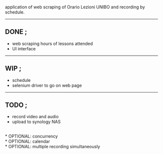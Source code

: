 application of web scraping of Orario Lezioni UNIBO and recording by schedule.

<hr />

## DONE ;

* web scraping hours of lessons attended<br/>
* UI interface<br/>

<hr />

## WIP ;

* schedule<br />
* selenium driver to go on web page<br/>  

<hr />

## TODO ;
* record video and audio<br/>
* upload to synology NAS<br/> 
<br/>
* OPTIONAL: concurrency<br/>
* OPTIONAL: calendar<br/>
* OPTIONAL: multiple recording simultaneously<br/>
